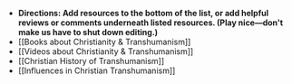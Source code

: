 - __Directions: Add resources to the bottom of the list, or add helpful reviews or comments underneath listed resources. (Play nice—don't make us have to shut down editing.)__
- [[Books about Christianity & Transhumanism]]
- [[Videos about Christianity & Transhumanism]]
- [[Christian History of Transhumanism]] 
- [[Influences in Christian Transhumanism]] 
